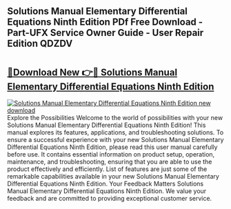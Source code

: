 ## Solutions Manual Elementary Differential Equations Ninth Edition PDf Free Download - Part-UFX Service Owner Guide - User Repair Edition QDZDV

# <h2><a href="http://bc8223.oget.top/?id=Solutions+Manual+Elementary+Differential+Equations+Ninth+Edition">🔗Download New 👉🔴 Solutions Manual Elementary Differential Equations Ninth Edition</a></h2>

[![Solutions Manual Elementary Differential Equations Ninth Edition new download](https://i.imgur.com/5g1atiW.png)](http://bc8223.oget.top/?id=Solutions+Manual+Elementary+Differential+Equations+Ninth+Edition)
Explore the Possibilities Welcome to the world of possibilities with your new Solutions Manual Elementary Differential Equations Ninth Edition! This manual explores its features, applications, and troubleshooting solutions. To ensure a successful experience with your new Solutions Manual Elementary Differential Equations Ninth Edition, please read this user manual carefully before use. It contains essential information on product setup, operation, maintenance, and troubleshooting, ensuring that you are able to use the product effectively and efficiently. List of features are just some of the remarkable capabilities available in your new Solutions Manual Elementary Differential Equations Ninth Edition. Your Feedback Matters Solutions Manual Elementary Differential Equations Ninth Edition. We value your feedback and are committed to providing exceptional customer service.
